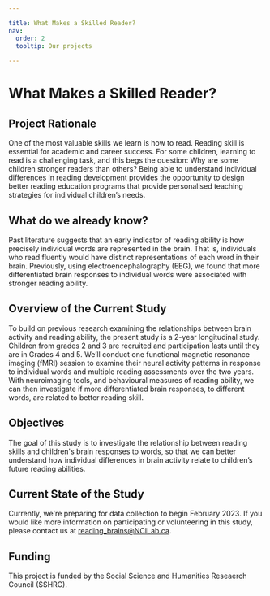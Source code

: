 ```yaml
---

title: What Makes a Skilled Reader?
nav:
  order: 2
  tooltip: Our projects 
  
---
```


# What Makes a Skilled Reader? 

## Project Rationale
One of the most valuable skills we learn is how to read. Reading skill is essential for academic and career success. For some children, learning to read is a challenging task, and this begs the question: Why are some children stronger readers than others? Being able to understand individual differences in reading development provides the opportunity to design better reading education programs that provide personalised teaching strategies for individual children’s needs.

## What do we already know?
Past literature suggests that an early indicator of reading ability is how precisely individual words are represented in the brain. That is, individuals who read fluently would have distinct representations of each word in their brain. Previously, using electroencephalography (EEG), we found that more differentiated brain responses to individual words were associated with stronger reading ability.

## Overview of the Current Study
To build on previous research examining the relationships between brain activity and reading ability, the present study is a 2-year longitudinal study. Children from grades 2 and 3 are recruited and participation lasts until they are in Grades 4 and 5.  We’ll conduct one functional magnetic resonance imaging (fMRI) session to examine their neural activity patterns in response to individual words and multiple reading assessments over the two years. With neuroimaging tools, and behavioural measures of reading ability, we can then investigate if more differentiated brain responses, to different words, are related to better reading skill. 

## Objectives
The goal of this study is to investigate the relationship between reading skills and children's brain responses to words, so that we can better understand how individual differences in brain activity relate to children’s future reading abilities.

## Current State of the Study
Currently, we're preparing for data collection to begin February 2023. If you would like more information on participating or volunteering in this study, please contact us at reading_brains@NCILab.ca.

## Funding
This project is funded by the Social Science and Humanities Reseaerch Council (SSHRC).
